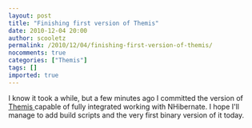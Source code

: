 ```yaml
---
layout: post
title: "Finishing first version of Themis"
date: 2010-12-04 20:00
author: scooletz
permalink: /2010/12/04/finishing-first-version-of-themis/
nocomments: true
categories: ["Themis"]
tags: []
imported: true
---
```


I know it took a while, but a few minutes ago I committed the version of [Themis ](http://themis.codeplex.com/) capable of fully integrated working with NHibernate. I hope I'll manage to add build scripts and the very first binary version of it today.
